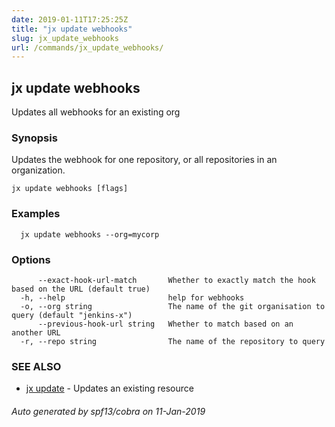 ```yaml
---
date: 2019-01-11T17:25:25Z
title: "jx update webhooks"
slug: jx_update_webhooks
url: /commands/jx_update_webhooks/
---
```

## jx update webhooks

Updates all webhooks for an existing org

### Synopsis

Updates the webhook for one repository, or all repositories in an organization.

```
jx update webhooks [flags]
```

### Examples

```
  jx update webhooks --org=mycorp
```

### Options

```
      --exact-hook-url-match       Whether to exactly match the hook based on the URL (default true)
  -h, --help                       help for webhooks
  -o, --org string                 The name of the git organisation to query (default "jenkins-x")
      --previous-hook-url string   Whether to match based on an another URL
  -r, --repo string                The name of the repository to query
```

### SEE ALSO

* [jx update](/commands/jx_update/)	 - Updates an existing resource

###### Auto generated by spf13/cobra on 11-Jan-2019
